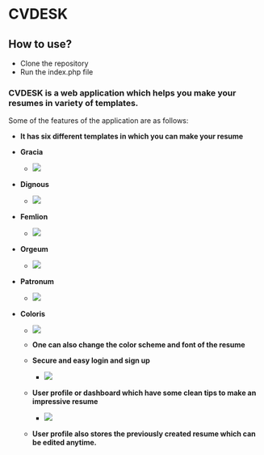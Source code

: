 # CVDESK
## How to use?
 * Clone the repository
 * Run the index.php file
### CVDESK is a web application which helps you make your resumes in variety of templates.
Some of the features of the application are as follows:
* **It has six different templates in which you can make your resume**
* **Gracia**

  * ![](https://github.com/vaibhav28398/CVDESK/blob/master/temp1.png)
  
* **Dignous**

  * ![](https://github.com/vaibhav28398/CVDESK/blob/master/temp2.png)
  
* **Femlion**

  * ![](https://github.com/vaibhav28398/CVDESK/blob/master/temp3.png)

* **Orgeum**

  * ![](https://github.com/vaibhav28398/CVDESK/blob/master/temp4.png)

* **Patronum**

  * ![](https://github.com/vaibhav28398/CVDESK/blob/master/temp5.png)
  
* **Coloris**


  * ![](https://github.com/vaibhav28398/CVDESK/blob/master/temp6.png)
  
  * **One can also change the color scheme and font of the resume**
  
  * **Secure and easy login and sign up**
    * ![](https://github.com/vaibhav28398/CVDESK/blob/master/screenshots/login.png)
  
  * **User profile or dashboard which have some clean tips to make an impressive resume** 
    * ![](https://github.com/vaibhav28398/CVDESK/blob/master/screenshots/profile%20(2).png)
  
  * **User profile also stores the previously created resume which can be edited anytime.** 
